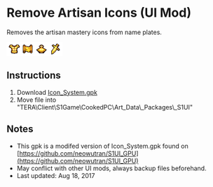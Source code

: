 # Remove Artisan Icons (UI Mod)
Removes the artisan mastery icons from name plates.

![Image](https://github.com/teralove/remove-artisan-icons/blob/master/artisan_mastery_icons.png)

## Instructions
1. Download [Icon_System.gpk](https://github.com/teralove/remove-artisan-icons/blob/master/Icon_System.gpk)
2. Move file into "TERA\Client\S1Game\CookedPC\Art_Data\\_Packages\\_S1UI"

## Notes
- This gpk is a modifed version of Icon_System.gpk found on [https://github.com/neowutran/S1UI_GPU](https://github.com/neowutran/S1UI_GPU)
- May conflict with other UI mods, always backup files beforehand.
- Last updated: Aug 18, 2017
